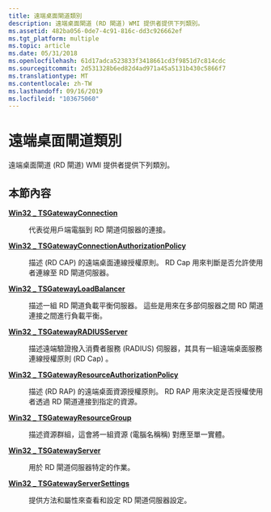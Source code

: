 ```yaml
---
title: 遠端桌面閘道類別
description: 遠端桌面閘道 (RD 閘道) WMI 提供者提供下列類別。
ms.assetid: 482ba056-0de7-4c91-816c-dd3c926662ef
ms.tgt_platform: multiple
ms.topic: article
ms.date: 05/31/2018
ms.openlocfilehash: 61d17adca523833f3418661cd3f9851d7c814cdc
ms.sourcegitcommit: 2d531328b6ed82d4ad971a45a5131b430c5866f7
ms.translationtype: MT
ms.contentlocale: zh-TW
ms.lasthandoff: 09/16/2019
ms.locfileid: "103675060"
---
```

# <a name="remote-desktop-gateway-classes"></a>遠端桌面閘道類別

遠端桌面閘道 (RD 閘道) WMI 提供者提供下列類別。

## <a name="in-this-section"></a>本節內容

<dl> <dt>

[**Win32 \_ TSGatewayConnection**](win32-tsgatewayconnection.md)
</dt> <dd>

代表從用戶端電腦到 RD 閘道伺服器的連接。

</dd> <dt>

[**Win32 \_ TSGatewayConnectionAuthorizationPolicy**](win32-tsgatewayconnectionauthorizationpolicy.md)
</dt> <dd>

描述 (RD CAP) 的遠端桌面連線授權原則。 RD Cap 用來判斷是否允許使用者連線至 RD 閘道伺服器。

</dd> <dt>

[**Win32 \_ TSGatewayLoadBalancer**](win32-tsgatewayloadbalancer.md)
</dt> <dd>

描述一組 RD 閘道負載平衡伺服器。 這些是用來在多部伺服器之間 RD 閘道連接之間進行負載平衡。

</dd> <dt>

[**Win32 \_ TSGatewayRADIUSServer**](win32-tsgatewayradiusserver.md)
</dt> <dd>

描述遠端驗證撥入消費者服務 (RADIUS) 伺服器，其具有一組遠端桌面服務連線授權原則 (RD Cap) 。

</dd> <dt>

[**Win32 \_ TSGatewayResourceAuthorizationPolicy**](win32-tsgatewayresourceauthorizationpolicy.md)
</dt> <dd>

描述 (RD RAP) 的遠端桌面資源授權原則。 RD RAP 用來決定是否授權使用者透過 RD 閘道連接到指定的資源。

</dd> <dt>

[**Win32 \_ TSGatewayResourceGroup**](win32-tsgatewayresourcegroup.md)
</dt> <dd>

描述資源群組，這會將一組資源 (電腦名稱稱) 對應至單一實體。

</dd> <dt>

[**Win32 \_ TSGatewayServer**](win32-tsgatewayserver.md)
</dt> <dd>

用於 RD 閘道伺服器特定的作業。

</dd> <dt>

[**Win32 \_ TSGatewayServerSettings**](win32-tsgatewayserversettings.md)
</dt> <dd>

提供方法和屬性來查看和設定 RD 閘道伺服器設定。

</dd> </dl>

 

 




